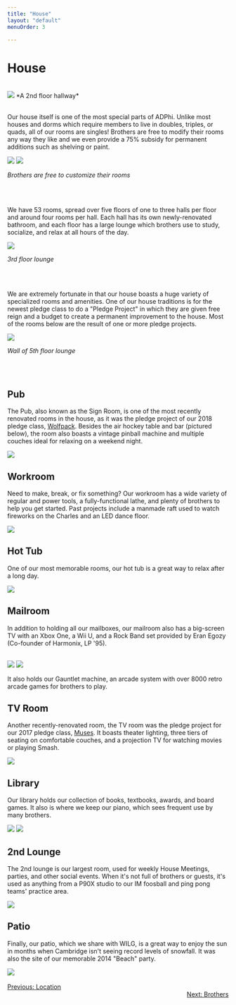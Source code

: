```yaml
---
title: "House"
layout: "default"
menuOrder: 3

---
```


<div class="content container">

<h1>House</h1>
<br />
<img src="/images/2ndfront.jpg">
*A 2nd floor hallway*

<br />
<br />

Our house itself is one of the most special parts of ADPhi.  Unlike most houses and dorms which require members to live in doubles, triples, or quads, all of our rooms are singles! Brothers are free to modify their rooms any way they like and we even provide a 75% subsidy for permanent additions such as shelving or paint.

<span class="col-small"> <img src="/images/room1.jpg"> </span>
<span class="col-small"> <img src="/images/room2.jpg"> </span>

*Brothers are free to customize their rooms*

<br />
<br />

We have 53 rooms, spread over five floors of one to three halls per floor and around four rooms per hall. Each hall has its own newly-renovated bathroom, and each floor has a large lounge which brothers use to study, socialize, and relax at all hours of the day.

<img src="/images/3rdlounge.jpg">

*3rd floor lounge*

<br />
<br />

We are extremely fortunate in that our house boasts a huge variety of specialized rooms and amenities. One of our house traditions is for the newest pledge class to do a "Pledge Project" in which they are given free reign and a budget to create a permanent improvement to the house. Most of the rooms below are the result of one or more pledge projects. 

<img src="/images/5thlounge.jpg">

*Wall of 5th floor lounge*

<br />
<br />

<h2>Pub</h2>

The Pub, also known as the Sign Room, is one of the most recently renovated rooms in the house, as it was the pledge project of our 2018 pledge class, <a href="/brothers/wolfpack.html">Wolfpack</a>. Besides the air hockey table and bar (pictured below), the room also boasts a vintage pinball machine and multiple couches ideal for relaxing on a weekend night.

<img src="/images/pub.jpg">

<h2>Workroom</h2>

Need to make, break, or fix something? Our workroom has a wide variety of regular and power tools, a fully-functional lathe, and plenty of brothers to help you get started. Past projects include a manmade raft used to watch fireworks on the Charles and an LED dance floor.

<img src="/images/workroom.jpg">

<h2>Hot Tub</h2>

One of our most memorable rooms, our hot tub is a great way to relax after a long day.

<img src="/images/hottub.jpg">

<h2>Mailroom</h2>

In addition to holding all our mailboxes, our mailroom also has a big-screen TV with an Xbox One, a Wii U, and a Rock Band set provided by Eran Egozy (Co-founder of Harmonix, LP '95).
<br />
<br />

<span class="col-small"> <img src="/images/mailroom1.jpg"> </span>
<span class="col-small"> <img src="/images/mailroom2.jpg"> </span>

It also holds our Gauntlet machine, an arcade system with over 8000 retro arcade games for brothers to play.

<h2>TV Room</h2>

Another recently-renovated room, the TV room was the pledge project for our 2017 pledge class, <a href="/brothers.html#muses">Muses</a>. It boasts theater lighting, three tiers of seating on comfortable couches, and a projection TV for watching movies or playing Smash.

<img src="/images/tvroom.jpg">

<h2>Library</h2>

Our library holds our collection of books, textbooks, awards, and board games. It also is where we keep our piano, which sees frequent use by many brothers.

<span class="col-small"> <img src="/images/library1.jpg"> </span>
<span class="col-small"> <img src="/images/library2.jpg"> </span>

<h2>2nd Lounge</h2>

The 2nd lounge is our largest room, used for weekly House Meetings, parties, and other social events. When it's not full of brothers or guests, it's used as anything from a P90X studio to our IM foosball and ping pong teams' practice area.

<img src="/images/2ndlounge.jpg">

<h2>Patio</h2>

Finally, our patio, which we share with WILG, is a great way to enjoy the sun in months when Cambridge isn't seeing record levels of snowfall. It was also the site of our memorable 2014 "Beach" party.

<img src="/images/patio1.jpg">

<br />
<br />

<div align="left" class="prev">
  <a href="/location.html">Previous: Location</a>
</div>

<div align="right" class="next">
  <a href="/brothers.html">Next: Brothers</a>
</div>

</div>
